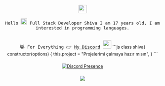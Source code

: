<p align="center">
  <img src="https://user-images.githubusercontent.com/5679180/79618120-0daffb80-80be-11ea-819e-d2b0fa904d07.gif" width="27px">
 <br><br>
  <samp>
         Hello <img src="https://media.giphy.com/media/Q7LHmoFwVP6Yc1swZs/giphy.gif" height="20px"></h2>
Full Stack Developer Shiva I am 
17 years old. I am interested in programming languages.<br>
    <br><br>😹 For Everything 👉 <a href="https://discord.com/users/921504197675991131">My Discord</a>
  </samp>

<img src="https://emoji.discadia.com/emojis/8991a9c7-c0e6-4d73-8c58-fa9c2adffd09.gif" width="27px">
```js
class shiva{
  constructor(options) {
    this.project = "Projelerimi çalmaya hazır mısın", 
}
```

###


<p align="center">
 <a href="https://discord.com/users/921504197675991131" target="_blank"><img src="https://lanyard.cnrad.dev/api/921504197675991131?hideActivity=true" alt="Discord Presence" style="max-width: 100%;"></a>
<br clear="both">


###

<div align="center">
  <img src="https://profile-counter.glitch.me/shivaxrq/count.svg?"  />
</div>

###

